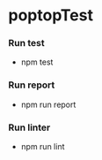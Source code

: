 # poptopTest

### Run test
- npm test
  
### Run report
- npm run report

### Run linter
- npm run lint
